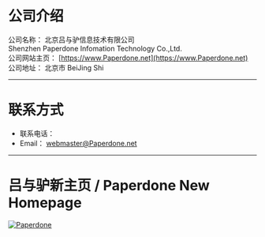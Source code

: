 # 公司介绍

公司名称：  北京吕与驴信息技术有限公司  
            Shenzhen Paperdone Infomation Technology Co.,Ltd.  
公司网站主页： [https://www.Paperdone.net](https://www.Paperdone.net)  
公司地址：  北京市 
            BeiJing Shi 

---

# 联系方式

- 联系电话：   
- Email： webmaster@Paperdone.net

---

# 吕与驴新主页 / Paperdone New Homepage
[![Paperdone](https://img.shields.io/badge/Powered%20By-Paperdone-blue.svg)]()

